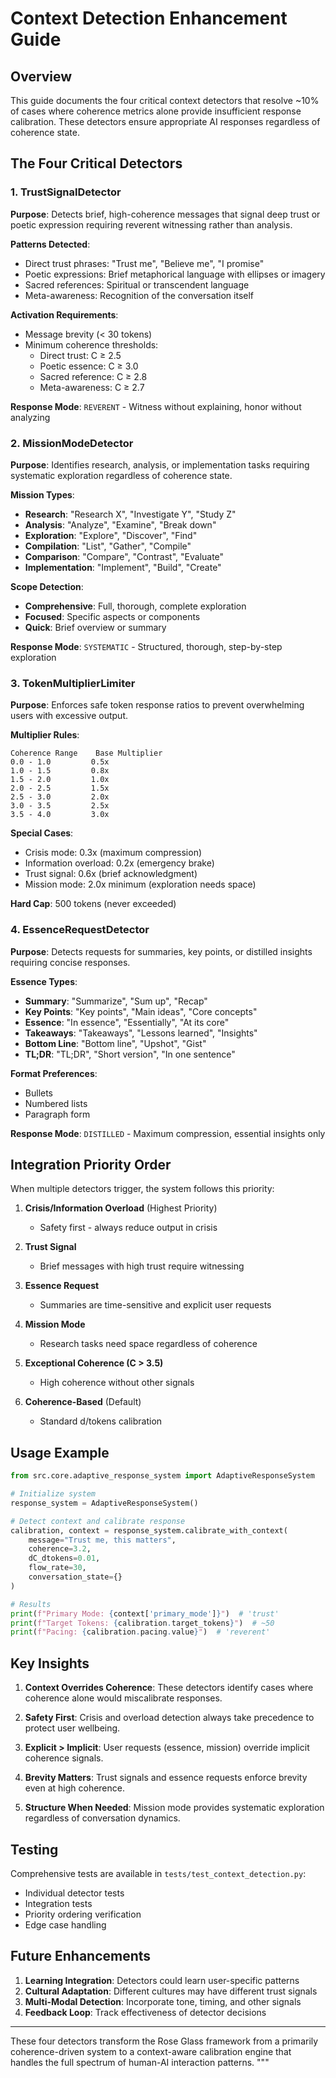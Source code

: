 # Context Detection Enhancement Guide

## Overview

This guide documents the four critical context detectors that resolve ~10% of cases where coherence metrics alone provide insufficient response calibration. These detectors ensure appropriate AI responses regardless of coherence state.

## The Four Critical Detectors

### 1. TrustSignalDetector

**Purpose**: Detects brief, high-coherence messages that signal deep trust or poetic expression requiring reverent witnessing rather than analysis.

**Patterns Detected**:
- Direct trust phrases: "Trust me", "Believe me", "I promise"
- Poetic expressions: Brief metaphorical language with ellipses or imagery
- Sacred references: Spiritual or transcendent language
- Meta-awareness: Recognition of the conversation itself

**Activation Requirements**:
- Message brevity (< 30 tokens)
- Minimum coherence thresholds:
  - Direct trust: C ≥ 2.5
  - Poetic essence: C ≥ 3.0
  - Sacred reference: C ≥ 2.8
  - Meta-awareness: C ≥ 2.7

**Response Mode**: `REVERENT` - Witness without explaining, honor without analyzing

### 2. MissionModeDetector

**Purpose**: Identifies research, analysis, or implementation tasks requiring systematic exploration regardless of coherence state.

**Mission Types**:
- **Research**: "Research X", "Investigate Y", "Study Z"
- **Analysis**: "Analyze", "Examine", "Break down"
- **Exploration**: "Explore", "Discover", "Find"
- **Compilation**: "List", "Gather", "Compile"
- **Comparison**: "Compare", "Contrast", "Evaluate"
- **Implementation**: "Implement", "Build", "Create"

**Scope Detection**:
- **Comprehensive**: Full, thorough, complete exploration
- **Focused**: Specific aspects or components
- **Quick**: Brief overview or summary

**Response Mode**: `SYSTEMATIC` - Structured, thorough, step-by-step exploration

### 3. TokenMultiplierLimiter

**Purpose**: Enforces safe token response ratios to prevent overwhelming users with excessive output.

**Multiplier Rules**:
```
Coherence Range    Base Multiplier
0.0 - 1.0         0.5x
1.0 - 1.5         0.8x
1.5 - 2.0         1.0x
2.0 - 2.5         1.5x
2.5 - 3.0         2.0x
3.0 - 3.5         2.5x
3.5 - 4.0         3.0x
```

**Special Cases**:
- Crisis mode: 0.3x (maximum compression)
- Information overload: 0.2x (emergency brake)
- Trust signal: 0.6x (brief acknowledgment)
- Mission mode: 2.0x minimum (exploration needs space)

**Hard Cap**: 500 tokens (never exceeded)

### 4. EssenceRequestDetector

**Purpose**: Detects requests for summaries, key points, or distilled insights requiring concise responses.

**Essence Types**:
- **Summary**: "Summarize", "Sum up", "Recap"
- **Key Points**: "Key points", "Main ideas", "Core concepts"
- **Essence**: "In essence", "Essentially", "At its core"
- **Takeaways**: "Takeaways", "Lessons learned", "Insights"
- **Bottom Line**: "Bottom line", "Upshot", "Gist"
- **TL;DR**: "TL;DR", "Short version", "In one sentence"

**Format Preferences**:
- Bullets
- Numbered lists
- Paragraph form

**Response Mode**: `DISTILLED` - Maximum compression, essential insights only

## Integration Priority Order

When multiple detectors trigger, the system follows this priority:

1. **Crisis/Information Overload** (Highest Priority)
   - Safety first - always reduce output in crisis
   
2. **Trust Signal**
   - Brief messages with high trust require witnessing
   
3. **Essence Request**
   - Summaries are time-sensitive and explicit user requests
   
4. **Mission Mode**
   - Research tasks need space regardless of coherence
   
5. **Exceptional Coherence (C > 3.5)**
   - High coherence without other signals
   
6. **Coherence-Based** (Default)
   - Standard d/tokens calibration

## Usage Example

```python
from src.core.adaptive_response_system import AdaptiveResponseSystem

# Initialize system
response_system = AdaptiveResponseSystem()

# Detect context and calibrate response
calibration, context = response_system.calibrate_with_context(
    message="Trust me, this matters",
    coherence=3.2,
    dC_dtokens=0.01,
    flow_rate=30,
    conversation_state={}
)

# Results
print(f"Primary Mode: {context['primary_mode']}")  # 'trust'
print(f"Target Tokens: {calibration.target_tokens}")  # ~50
print(f"Pacing: {calibration.pacing.value}")  # 'reverent'
```

## Key Insights

1. **Context Overrides Coherence**: These detectors identify cases where coherence alone would miscalibrate responses.

2. **Safety First**: Crisis and overload detection always take precedence to protect user wellbeing.

3. **Explicit > Implicit**: User requests (essence, mission) override implicit coherence signals.

4. **Brevity Matters**: Trust signals and essence requests enforce brevity even at high coherence.

5. **Structure When Needed**: Mission mode provides systematic exploration regardless of conversation dynamics.

## Testing

Comprehensive tests are available in `tests/test_context_detection.py`:
- Individual detector tests
- Integration tests
- Priority ordering verification
- Edge case handling

## Future Enhancements

1. **Learning Integration**: Detectors could learn user-specific patterns
2. **Cultural Adaptation**: Different cultures may have different trust signals
3. **Multi-Modal Detection**: Incorporate tone, timing, and other signals
4. **Feedback Loop**: Track effectiveness of detector decisions

---

These four detectors transform the Rose Glass framework from a primarily coherence-driven system to a context-aware calibration engine that handles the full spectrum of human-AI interaction patterns.
"""